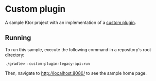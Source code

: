 # Custom plugin

A sample Ktor project with an implementation of a [custom plugin](https://ktor.io/docs/creating-custom-plugins.html).

## Running

To run this sample, execute the following command in a repository's root directory:

```bash
./gradlew :custom-plugin-legacy-api:run
```
 
Then, navigate to [http://localhost:8080/](http://localhost:8080/) to see the sample home page.  
